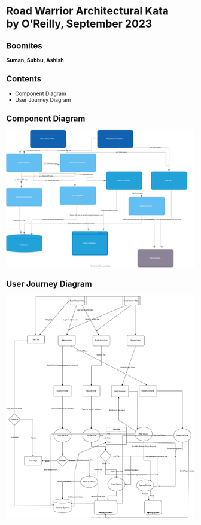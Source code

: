 # Road Warrior Architectural Kata<br>by O'Reilly, September 2023

## Boomites

**Suman, Subbu, Ashish**

## Contents

- Component Diagram
- User Journey Diagram

## Component Diagram
![Road Warrior Component Diagram](Road%20Warrior%20Component%20Diagram.svg)

## User Journey Diagram
![Road Warrior User Journey](Road%20Warrio%20User%20Journey.svg)
  

